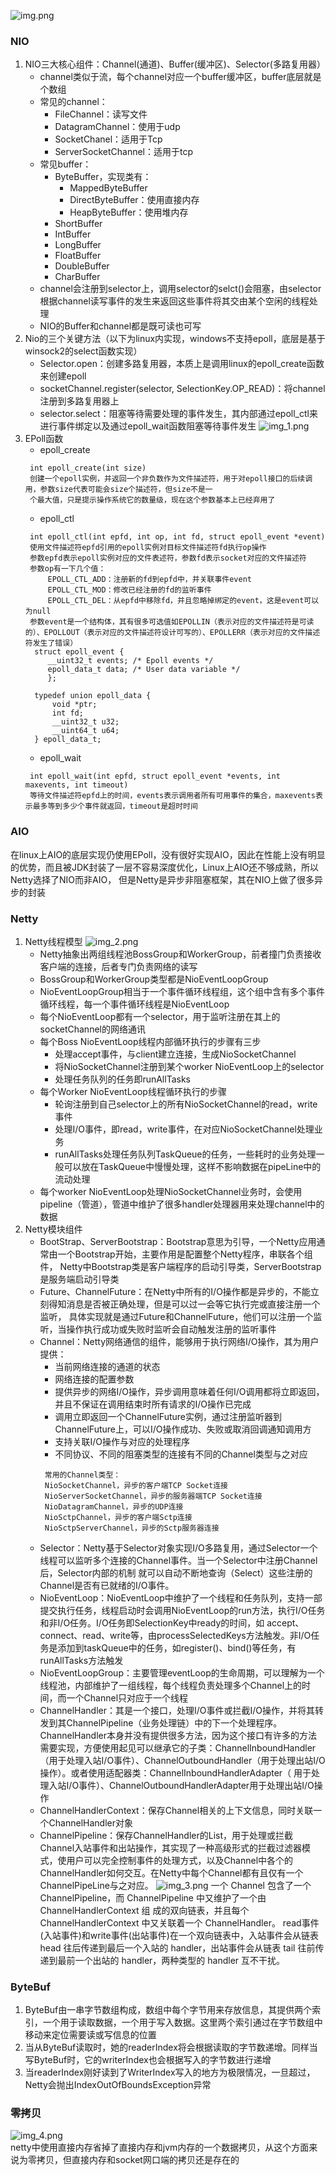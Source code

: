 ![img.png](img/img.png)        
### NIO
1. NIO三大核心组件：Channel(通道)、Buffer(缓冲区)、Selector(多路复用器）
   * channel类似于流，每个channel对应一个buffer缓冲区，buffer底层就是个数组
   * 常见的channel：
     * FileChannel：读写文件
     * DatagramChannel：使用于udp
     * SocketChanel：适用于Tcp
     * ServerSocketChannel：适用于tcp
   * 常见buffer：
     * ByteBuffer，实现类有：
       * MappedByteBuffer
       * DirectByteBuffer：使用直接内存
       * HeapByteBuffer：使用堆内存
     * ShortBuffer
     * IntBuffer
     * LongBuffer
     * FloatBuffer
     * DoubleBuffer
     * CharBuffer
   * channel会注册到selector上，调用selector的selct()会阻塞，由selector根据channel读写事件的发生来返回这些事件将其交由某个空闲的线程处理
   * NIO的Buffer和channel都是既可读也可写
2. Nio的三个关键方法（以下为linux内实现，windows不支持epoll，底层是基于winsock2的select函数实现）
   * Selector.open：创建多路复用器，本质上是调用linux的epoll_create函数来创建epoll
   * socketChannel.register(selector, SelectionKey.OP_READ)：将channel注册到多路复用器上
   * selector.select：阻塞等待需要处理的事件发生，其内部通过epoll_ctl来进行事件绑定以及通过epoll_wait函数阻塞等待事件发生
   ![img_1.png](img/img_1.png)
3. EPoll函数
   * epoll_create
   ``` 
    int epoll_create(int size)
    创建一个epoll实例，并返回一个非负数作为文件描述符，用于对epoll接口的后续调用，参数size代表可能会size个描述符，但size不是一
    个最大值，只是提示操作系统它的数量级，现在这个参数基本上已经弃用了
   ```
   * epoll_ctl
   ``` 
    int epoll_ctl(int epfd, int op, int fd, struct epoll_event *event)
    使用文件描述符epfd引用的epoll实例对目标文件描述符fd执行op操作
    参数epfd表示epoll实例对应的文件表述符，参数fd表示socket对应的文件描述符
    参数op有一下几个值：
        EPOLL_CTL_ADD：注册新的fd到epfd中，并关联事件event
        EPOLL_CTL_MOD：修改已经注册的fd的监听事件
        EPOLL_CTL_DEL：从epfd中移除fd，并且忽略掉绑定的event，这是event可以为null
    参数event是一个结构体，其有很多可选值如EPOLLIN（表示对应的文件描述符是可读的）、EPOLLOUT（表示对应的文件描述符设计可写的）、EPOLLERR（表示对应的文件描述符发生了错误）
     struct epoll_event {
        __uint32_t events; /* Epoll events */
        epoll_data_t data; /* User data variable */
        };
    
     typedef union epoll_data {
         void *ptr;
         int fd;
         __uint32_t u32;
         __uint64_t u64;
     } epoll_data_t;
   ```
   * epoll_wait
   ``` 
    int epoll_wait(int epfd, struct epoll_event *events, int maxevents, int timeout)
    等待文件描述符epfd上的时间，events表示调用者所有可用事件的集合，maxevents表示最多等到多少个事件就返回，timeout是超时时间
   ```
### AIO
在linux上AIO的底层实现仍使用EPoll，没有很好实现AIO，因此在性能上没有明显的优势，而且被JDK封装了一层不容易深度优化，Linux上AIO还不够成熟，所以Netty选择了NIO而非AIO，
但是Netty是异步非阻塞框架，其在NIO上做了很多异步的封装
### Netty
1. Netty线程模型
   ![img_2.png](img/img_2.png)
   * Netty抽象出两组线程池BossGroup和WorkerGroup，前者撞门负责接收客户端的连接，后者专门负责网络的读写
   * BossGroup和WorkerGroup类型都是NioEventLoopGroup
   * NioEventLoopGroup相当于一个事件循环线程组，这个组中含有多个事件循环线程，每一个事件循环线程是NioEventLoop
   * 每个NioEventLoop都有一个selector，用于监听注册在其上的socketChannel的网络通讯
   * 每个Boss NioEventLoop线程内部循环执行的步骤有三步
     * 处理accept事件，与client建立连接，生成NioSocketChannel
     * 将NioSocketChannel注册到某个worker NioEventLoop上的selector
     * 处理任务队列的任务即runAllTasks
   * 每个Worker NioEventLoop线程循环执行的步骤
     * 轮询注册到自己selector上的所有NioSocketChannel的read，write事件
     * 处理I/O事件，即read，write事件，在对应NioSocketChannel处理业务
     * runAllTasks处理任务队列TaskQueue的任务，一些耗时的业务处理一般可以放在TaskQueue中慢慢处理，这样不影响数据在pipeLine中的流动处理
   * 每个worker NioEventLoop处理NioSocketChannel业务时，会使用pipeline（管道），管道中维护了很多handler处理器用来处理channel中的数据
2. Netty模块组件
   * BootStrap、ServerBootstrap：Bootstrap意思为引导，一个Netty应用通常由一个Bootstrap开始，主要作用是配置整个Netty程序，串联各个组件，
   Netty中Bootstrap类是客户端程序的启动引导类，ServerBootstrap是服务端启动引导类
   * Future、ChannelFuture：在Netty中所有的I/O操作都是异步的，不能立刻得知消息是否被正确处理，但是可以过一会等它执行完或直接注册一个监听，
   具体实现就是通过Future和ChannelFuture，他们可以注册一个监听，当操作执行成功或失败时监听会自动触发注册的监听事件
   * Channel：Netty网络通信的组件，能够用于执行网络I/O操作，其为用户提供：
     * 当前网络连接的通道的状态
     * 网络连接的配置参数
     * 提供异步的网络I/O操作，异步调用意味着任何I/O调用都将立即返回，并且不保证在调用结束时所有请求的I/O操作已完成
     * 调用立即返回一个ChannelFuture实例，通过注册监听器到ChannelFuture上，可以I/O操作成功、失败或取消回调通知调用方
     * 支持关联I/O操作与对应的处理程序
     * 不同协议、不同的阻塞类型的连接有不同的Channel类型与之对应
     ``` 
      常用的Channel类型：
      NioSocketChannel，异步的客户端TCP Socket连接
      NioServerSocketChannel，异步的服务器端TCP Socket连接
      NioDatagramChannel，异步的UDP连接
      NioSctpChannel，异步的客户端Sctp连接
      NioSctpServerChannel，异步的Sctp服务器连接
     ```
   * Selector：Netty基于Selector对象实现I/O多路复用，通过Selector一个线程可以监听多个连接的Channel事件。当一个Selector中注册Channel后，Selector内部的机制
   就可以自动不断地查询（Select）这些注册的Channel是否有已就绪的I/O事件。
   * NioEventLoop：NioEventLoop中维护了一个线程和任务队列，支持一部提交执行任务，线程启动时会调用NioEventLoop的run方法，执行I/O任务和非I/O任务。I/O任务即SelectionKey中ready的时间，如
   accept、connect、read、write等，由processSelectedKeys方法触发。非I/O任务是添加到taskQueue中的任务，如register()、bind()等任务，有runAllTasks方法触发
   * NioEventLoopGroup：主要管理eventLoop的生命周期，可以理解为一个线程池，内部维护了一组线程，每个线程负责处理多个Channel上的时间，而一个Channel只对应于一个线程
   * ChannelHandler：其是一个接口，处理I/O事件或拦截I/O操作，并将其转发到其ChannelPipeline（业务处理链）中的下一个处理程序。ChannelHandler本身并没有提供很多方法，因为这个接口有许多的方法
   需要实现，方便使用起见可以继承它的子类：ChannelInboundHandler（用于处理入站I/O事件）、ChannelOutboundHandler（用于处理出站I/O操作）。或者使用适配器类：ChannelInboundHandlerAdapter（
   用于处理入站I/O事件）、ChannelOutboundHandlerAdapter用于处理出站I/O操作
   * ChannelHandlerContext：保存Channel相关的上下文信息，同时关联一个ChannelHandler对象
   * ChannelPipeline：保存ChannelHandler的List，用于处理或拦截Channel入站事件和出站操作，其实现了一种高级形式的拦截过滤器模式，使用户可以完全控制事件的处理方式，以及Channel中各个的
   ChannelHandler如何交互。在Netty中每个Channel都有且仅有一个ChannelPipeLine与之对应。
   ![img_3.png](img/img_3.png)
   一个 Channel 包含了一个 ChannelPipeline，而 ChannelPipeline 中又维护了一个由 ChannelHandlerContext 组
   成的双向链表，并且每个 ChannelHandlerContext 中又关联着一个 ChannelHandler。
   read事件(入站事件)和write事件(出站事件)在一个双向链表中，入站事件会从链表 head 往后传递到最后一个入站的
   handler，出站事件会从链表 tail 往前传递到最前一个出站的 handler，两种类型的 handler 互不干扰。
### ByteBuf
   1. ByteBuf由一串字节数组构成，数组中每个字节用来存放信息，其提供两个索引，一个用于读取数据，一个用于写入数据。这里两个索引通过在字节数组中移动来定位需要读或写信息的位置
   2. 当从ByteBuf读取时，她的readerIndex将会根据读取的字节数递增。同样当写ByteBuf时，它的writerIndex也会根据写入的字节数进行递增
   3. 当readerIndex刚好读到了WriterIndex写入的地方为极限情况，一旦超过，Netty会抛出IndexOutOfBoundsException异常
### 零拷贝
   ![img_4.png](img/img_4.png)      
   netty中使用直接内存省掉了直接内存和jvm内存的一个数据拷贝，从这个方面来说为零拷贝，但直接内存和socket网口端的拷贝还是存在的
